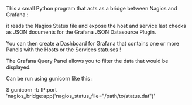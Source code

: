 This a small Python program that acts as a bridge between Nagios and Grafana :

it reads the Nagios Status file and expose the host and service last checks
as JSON documents for the Grafana JSON Datasource Plugin.

You can then create a Dashboard for Grafana that contains one or more Panels
with the Hosts or the Services statuses !

The Grafana Query Panel allows you to filter the data that would be displayed.

Can be run using gunicorn like this :

$ gunicorn -b IP:port 'nagios_bridge:app('nagios_status_file="/path/to/status.dat")'

